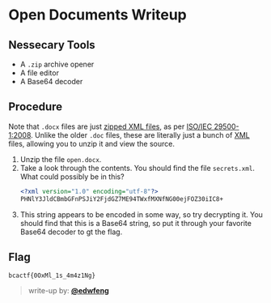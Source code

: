 # Open Documents Writeup

## Nessecary Tools
* A `.zip` archive opener
* A file editor
* A Base64 decoder

## Procedure
Note that `.docx` files are just [zipped XML files](https://en.wikipedia.org/wiki/Office_Open_XML), as per [ISO/IEC 29500-1:2008](https://www.iso.org/standard/51463.html).
Unlike the older `.doc` files, these are literally just a bunch of [XML](https://en.wikipedia.org/wiki/XML) files, allowing you to unzip it and view the source.

1. Unzip the file `open.docx`.
1. Take a look through the contents. You should find the file `secrets.xml`. What could possibly be in this?
   ```xml
   <?xml version="1.0" encoding="utf-8"?>
   PHNlY3JldCBmbGFnPSJiY2FjdGZ7ME94TWxfMXNfNG00ejFOZ30iIC8+
   ```
3. This string appears to be encoded in some way, so try decrypting it. You should find that this is a Base64 string, so put it through your favorite Base64 decoder to gt the flag.

## Flag
`bcactf{0OxMl_1s_4m4z1Ng}`

> write-up by: [**@edwfeng**](https://github.com/edwfeng)